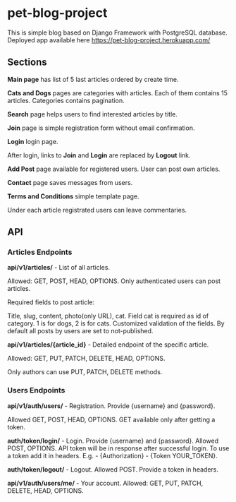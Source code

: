 # pet-blog-project
This is simple blog based on Django Framework with PostgreSQL database.
Deployed app available here https://pet-blog-project.herokuapp.com/

## Sections
**Main page** has list of 5 last articles ordered by create time.

**Cats and Dogs** pages are categories with articles. Each of them contains 15 articles. Categories contains pagination.

**Search** page helps users to find interested articles by title.

**Join** page is simple registration form without email confirmation.

**Login** login page.

After login, links to **Join** and **Login** are replaced by **Logout** link.

**Add Post** page available for registered users. User can post own articles.

**Contact** page saves messages from users.

**Terms and Conditions** simple template page.

Under each article registrated users can leave commentaries.

## API
### Articles Endpoints

**api/v1/articles/** - List of all articles. 

Allowed: GET, POST, HEAD, OPTIONS. Only authenticated users can post articles.

Required fields to post article:

Title, slug, content, photo(only URL), cat. Field cat is required as id of category. 1 is for dogs, 2 is for cats.
Customized validation of the fields.
By default all posts by users are set to not-published.

**api/v1/articles/{article_id}** - Detailed endpoint of the specific article. 

Allowed: GET, PUT, PATCH, DELETE, HEAD, OPTIONS. 

Only authors can use PUT, PATCH, DELETE methods.

### Users Endpoints

**api/v1/auth/users/** - Registration. Provide {username} and {password}. 

Allowed GET, POST, HEAD, OPTIONS. GET available only after getting a token.

**auth/token/login/** - Login. Provide {username} and {password}. Allowed POST, OPTIONS. API token will be in response after successful login. To use a token add it in headers. E.g. - {Authorization} - {Token YOUR_TOKEN}.

**auth/token/logout/** - Logout. Allowed POST. Provide a token in headers.

**api/v1/auth/users/me/** - Your account. Allowed: GET, PUT, PATCH, DELETE, HEAD, OPTIONS.
